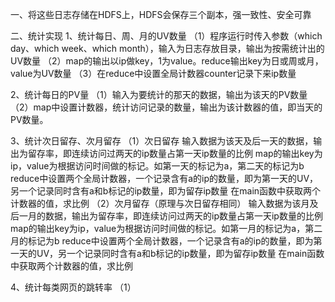 一、将这些日志存储在HDFS上，HDFS会保存三个副本，强一致性、安全可靠

二、统计实现
  1、统计每日、周、月的UV数量
    （1）程序运行时传入参数（which day、which week、which month），输入为日志存放目录，输出为按需统计出的UV数量
    （2）map的输出以ip做key，1为value。reduce输出key为日或周或月，value为UV数量
    （3）在reduce中设置全局计数器counter记录下来ip数量

  2、统计每日的PV量
    （1）输入为要统计的那天的数据，输出为该天的PV数量
    （2）map中设置计数器，统计访问记录的数量，输出为该计数器的值，即当天的PV数量。

  3、统计次日留存、次月留存
    （1）次日留存
        输入数据为该天及后一天的数据，输出为留存率，即连续访问过两天的ip数量占第一天ip数量的比例
        map的输出key为ip，value为根据访问时间做的标记。如第一天的标记为a，第二天的标记为b
        reduce中设置两个全局计数器，一个记录含有a的ip的数量，即为第一天的UV，另一个记录同时含有a和b标记的ip数量，即为留存ip数量
        在main函数中获取两个计数器的值，求比例
    （2）次月留存（原理与次日留存相同）
        输入数据为该月及后一月的数据，输出为留存率，即连续访问过两天的ip数量占第一天ip数量的比例
        map的输出key为ip，value为根据访问时间做的标记。如第一月的标记为a，第二月的标记为b
        reduce中设置两个全局计数器，一个记录含有a的ip的数量，即为第一天的UV，另一个记录同时含有a和b标记的ip数量，即为留存ip数量
        在main函数中获取两个计数器的值，求比例

  4、统计每类网页的跳转率
    （1）
